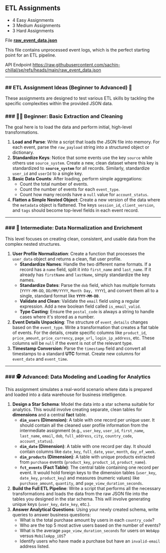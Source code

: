 ## ETL Assignments

- 4 Easy Assignments
- 3 Medium Assignments
- 3 Hard Assignments

File **[raw_event_data.json](./raw_event_data.json)**

This file contains unprocessed event logs, which is the perfect starting point for an ETL pipeline.

API Endpoint https://raw.githubusercontent.com/sachin-chillal/se/refs/heads/main/raw_event_data.json

***

### ## ETL Assignment Ideas (Beginner to Advanced) 🚀

These assignments are designed to test various ETL skills by tackling the specific complexities within the provided JSON data.

### ### 🧑‍💻 Beginner: Basic Extraction and Cleaning

The goal here is to load the data and perform initial, high-level transformations.

1.  **Load and Parse**: Write a script that loads the JSON file into memory. For each event, parse the `raw_payload` string into a structured object or dictionary.
2.  **Standardize Keys**: Notice that some events use the key `source` while others use `source_system`. Create a new, clean dataset where this key is standardized to **`source_system`** for all records. Similarly, standardize `user_id` and `userId` to a single key.
3.  **Basic Data Counts**: After loading, perform simple aggregations:
    * Count the total number of events.
    * Count the number of events for each `event_type`.
    * Count how many records have a `null` value for `account_status`.
4.  **Flatten a Simple Nested Object**: Create a new version of the data where the `metadata` object is flattened. The keys `session_id`, `client_version`, and `tags` should become top-level fields in each event record.

***

### ### 👷 Intermediate: Data Normalization and Enrichment

This level focuses on creating clean, consistent, and usable data from the complex nested structures.

1.  **User Profile Normalization**: Create a function that processes the `user_data` object and returns a clean, flat user profile.
    * **Standardize Names**: Handle the two different name formats. If a record has a `name` field, split it into `first_name` and `last_name`. If it already has `firstName` and `lastName`, simply standardize the key names.
    * **Standardize Dates**: Parse the `dob` field, which has multiple formats (`YYYY-MM-DD`, `DD/MM/YYYY`, `Month Day, YYYY`), and convert them all to a single, standard format like **`YYYY-MM-DD`**.
    * **Validate and Clean**: Validate the `email` field using a regular expression. Add a new boolean field called `is_email_valid`.
    * **Type Casting**: Ensure the `postal_code` is always a string to handle cases where it's stored as a number.
2.  **Event Details Unpacking**: The structure of `event_details` changes based on the `event_type`. Write a transformation that creates a flat table of events. For the details, create specific columns like `product_id`, `price_amount`, `price_currency`, `page_url`, `login_ip_address`, etc. These columns will be `null` if the event is not of the relevant type.
3.  **Timestamp Conversion**: Parse the `timestamp` field and convert all timestamps to a standard **UTC** format. Create new columns for `event_date` and `event_time`.

***

### ### 🕵️ Advanced: Data Modeling and Loading for Analytics

This assignment simulates a real-world scenario where data is prepared and loaded into a data warehouse for business intelligence.

1.  **Design a Star Schema**: Model the data into a star schema suitable for analytics. This would involve creating separate, clean tables for **dimensions** and a central **fact** table.
    * **`dim_users` (Dimension)**: A table with one record per unique user. It should contain all the cleaned user profile information from the intermediate assignment (e.g., `user_key`, `user_id`, `first_name`, `last_name`, `email`, `dob`, `full_address`, `city`, `country_code`, `account_status`).
    * **`dim_date` (Dimension)**: A table with one record per day. It should contain columns like `date_key`, `full_date`, `year`, `month`, `day_of_week`.
    * **`dim_products` (Dimension)**: A table with unique products extracted from `purchase` events (`product_key`, `product_id`, `product_name`).
    * **`fct_events` (Fact Table)**: The central table containing one record per event. It would hold foreign keys to the dimension tables (`user_key`, `date_key`, `product_key`) and measures (numeric values) like `purchase_amount`, `quantity`, and `page_view_duration_seconds`.
2.  **Build the Full ETL Pipeline**: Write a script that performs all the necessary transformations and loads the data from the raw JSON file into the tables you designed in the star schema. This will involve generating unique keys (`user_key`, `date_key`, etc.).
3.  **Answer Analytical Questions**: Using your newly created schema, write queries to answer business questions:
    * What is the total purchase amount by users in each `country_code`?
    * Who are the top 5 most active users based on the number of events?
    * What is the average `page_view_duration_seconds` for users on `WebApp` versus `MobileApp_iOS`?
    * Identify users who have made a purchase but have an `invalid-email` address listed.
